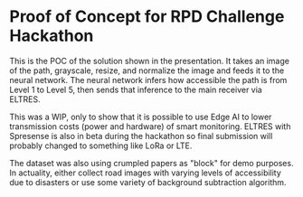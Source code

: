 # Proof of Concept for RPD Challenge Hackathon

This is the POC of the solution shown in the presentation. It takes an image of the path,
grayscale, resize, and normalize the image and feeds it to the neural network.
The neural network infers how accessible the path is from Level 1 to Level 5,
then sends that inference to the main receiver via ELTRES.

This was a WIP, only to show that it is possible to use Edge AI to lower transmission costs 
(power and hardware) of smart monitoring. ELTRES with Spresense is also in beta during the
hackathon so final submission will probably changed to something like LoRa or LTE.

The dataset was also using crumpled papers as "block" for demo purposes. In actuality, either collect
road images with varying levels of accessibility due to disasters or use some variety of background subtraction
algorithm.